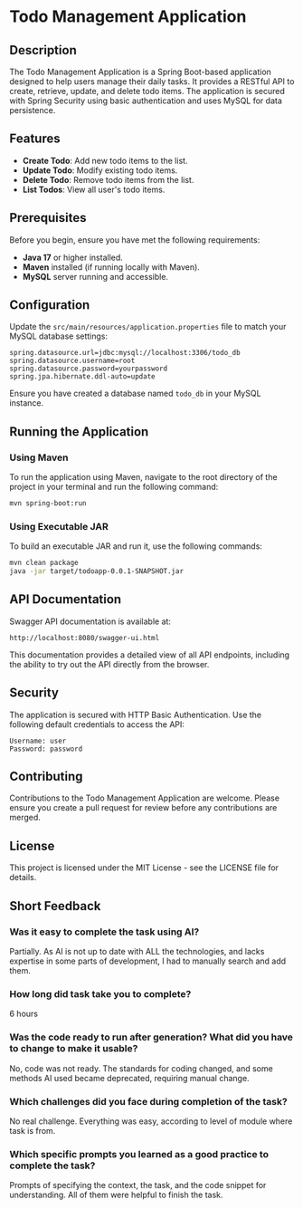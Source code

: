 # Todo Management Application

## Description
The Todo Management Application is a Spring Boot-based application designed to help users manage their daily tasks. It provides a RESTful API to create, retrieve, update, and delete todo items. The application is secured with Spring Security using basic authentication and uses MySQL for data persistence.

## Features
- **Create Todo**: Add new todo items to the list.
- **Update Todo**: Modify existing todo items.
- **Delete Todo**: Remove todo items from the list.
- **List Todos**: View all user's todo items.

## Prerequisites
Before you begin, ensure you have met the following requirements:
- **Java 17** or higher installed.
- **Maven** installed (if running locally with Maven).
- **MySQL** server running and accessible.

## Configuration
Update the `src/main/resources/application.properties` file to match your MySQL database settings:
```properties
spring.datasource.url=jdbc:mysql://localhost:3306/todo_db
spring.datasource.username=root
spring.datasource.password=yourpassword
spring.jpa.hibernate.ddl-auto=update
```
Ensure you have created a database named `todo_db` in your MySQL instance.

## Running the Application

### Using Maven
To run the application using Maven, navigate to the root directory of the project in your terminal and run the following command:
```bash
mvn spring-boot:run
```

### Using Executable JAR
To build an executable JAR and run it, use the following commands:
```bash
mvn clean package
java -jar target/todoapp-0.0.1-SNAPSHOT.jar
```
## API Documentation
Swagger API documentation is available at:
```
http://localhost:8080/swagger-ui.html
```
This documentation provides a detailed view of all API endpoints, including the ability to try out the API directly from the browser.
## Security
The application is secured with HTTP Basic Authentication. Use the following default credentials to access the API:
```
Username: user
Password: password
```
## Contributing
Contributions to the Todo Management Application are welcome. Please ensure you create a pull request for review before any contributions are merged.

## License
This project is licensed under the MIT License - see the LICENSE file for details.

## Short Feedback
### Was it easy to complete the task using AI?
Partially. As AI is not up to date with ALL the technologies, and lacks expertise in some parts of development, I had to manually search and add them.
### How long did task take you to complete?
6 hours
### Was the code ready to run after generation? What did you have to change to make it usable?
No, code was not ready. The standards for coding changed, and some methods AI used became deprecated, requiring manual change.
### Which challenges did you face during completion of the task?
No real challenge. Everything was easy, according to level of module where task is from.
### Which specific prompts you learned as a good practice to complete the task?
Prompts of specifying the context, the task, and the code snippet for understanding. All of them were helpful to finish the task.
